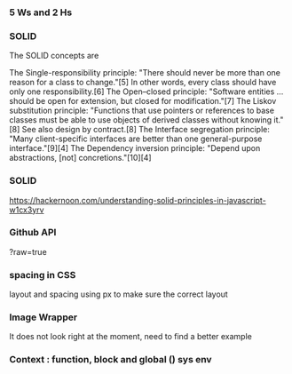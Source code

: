 ### 5 Ws and 2 Hs

### SOLID

The SOLID concepts are

The Single-responsibility principle: "There should never be more than one reason for a class to change."[5] In other words, every class should have only one responsibility.[6]
The Open–closed principle: "Software entities ... should be open for extension, but closed for modification."[7]
The Liskov substitution principle: "Functions that use pointers or references to base classes must be able to use objects of derived classes without knowing it."[8] See also design by contract.[8]
The Interface segregation principle: "Many client-specific interfaces are better than one general-purpose interface."[9][4]
The Dependency inversion principle: "Depend upon abstractions, [not] concretions."[10][4]


### SOLID
https://hackernoon.com/understanding-solid-principles-in-javascript-w1cx3yrv


### Github API
?raw=true

### spacing in CSS
layout and spacing using px to make sure the correct layout

### Image Wrapper
It does not look right at the moment, need to find a better example


### Context : function, block and global () sys env